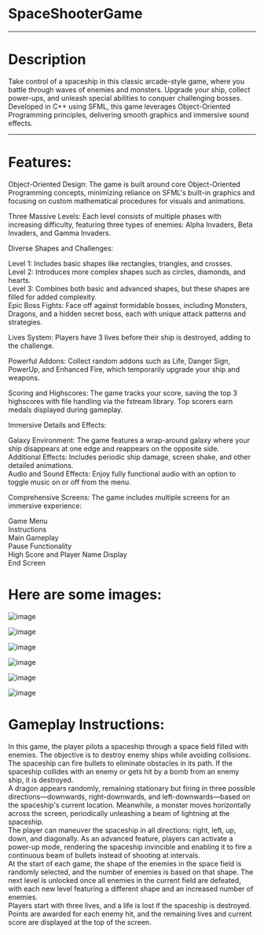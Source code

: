 # SpaceShooterGame

<hr>

# Description
Take control of a spaceship in this classic arcade-style game, where you battle through waves of enemies and monsters. Upgrade your ship, collect power-ups, and unleash special abilities to conquer challenging bosses. Developed in C++ using SFML, this game leverages Object-Oriented Programming principles, delivering smooth graphics and immersive sound effects.

<hr>

# Features:
Object-Oriented Design: The game is built around core Object-Oriented Programming concepts, minimizing reliance on SFML's built-in graphics and focusing on custom mathematical procedures for visuals and animations.<br>

Three Massive Levels: Each level consists of multiple phases with increasing difficulty, featuring three types of enemies: Alpha Invaders, Beta Invaders, and Gamma Invaders.<br>

Diverse Shapes and Challenges:<br>

Level 1: Includes basic shapes like rectangles, triangles, and crosses.<br>
Level 2: Introduces more complex shapes such as circles, diamonds, and hearts.<br>
Level 3: Combines both basic and advanced shapes, but these shapes are filled for added complexity.<br>
Epic Boss Fights: Face off against formidable bosses, including Monsters, Dragons, and a hidden secret boss, each with unique attack patterns and strategies.<br>

Lives System: Players have 3 lives before their ship is destroyed, adding to the challenge.<br>

Powerful Addons: Collect random addons such as Life, Danger Sign, PowerUp, and Enhanced Fire, which temporarily upgrade your ship and weapons.<br>

Scoring and Highscores: The game tracks your score, saving the top 3 highscores with file handling via the fstream library. Top scorers earn medals displayed during gameplay.<br>

Immersive Details and Effects:<br>

Galaxy Environment: The game features a wrap-around galaxy where your ship disappears at one edge and reappears on the opposite side.<br>
Additional Effects: Includes periodic ship damage, screen shake, and other detailed animations.<br>
Audio and Sound Effects: Enjoy fully functional audio with an option to toggle music on or off from the menu.<br>

Comprehensive Screens: The game includes multiple screens for an immersive experience:<br>

Game Menu<br>
Instructions<br>
Main Gameplay<br>
Pause Functionality<br>
High Score and Player Name Display<br>
End Screen<br>

# Here are some images:


![image](https://github.com/user-attachments/assets/55ec54f4-5371-4825-bb22-1a02c5606930)



![image](https://github.com/user-attachments/assets/26434cc5-1678-4939-89d4-58f1d2e09fd0)

![image](https://github.com/user-attachments/assets/c89bbaee-64c3-485d-8870-a0a1544fab31)

![image](https://github.com/user-attachments/assets/8dd9824b-5353-4323-a138-b10dd2cf2dc5)

![image](https://github.com/user-attachments/assets/38ccab0a-4abc-4c1d-9157-25b5fd4a5c8d)

![image](https://github.com/user-attachments/assets/32809291-92e9-40d5-ab77-18d0a53d37cd)


# Gameplay Instructions:


In this game, the player pilots a spaceship through a space field filled with enemies. The objective is to destroy enemy ships while avoiding collisions. The spaceship can fire bullets to eliminate obstacles in its path. If the spaceship collides with an enemy or gets hit by a bomb from an enemy ship, it is destroyed.<br> A dragon appears randomly, remaining stationary but firing in three possible directions—downwards, right-downwards, and left-downwards—based on the spaceship's current location. Meanwhile, a monster moves horizontally across the screen, periodically unleashing a beam of lightning at the spaceship.<br> The player can maneuver the spaceship in all directions: right, left, up, down, and diagonally. As an advanced feature, players can activate a power-up mode, rendering the spaceship invincible and enabling it to fire a continuous beam of bullets instead of shooting at intervals.<br> At the start of each game, the shape of the enemies in the space field is randomly selected, and the number of enemies is based on that shape. The next level is unlocked once all enemies in the current field are defeated, with each new level featuring a different shape and an increased number of enemies.<br> Players start with three lives, and a life is lost if the spaceship is destroyed. Points are awarded for each enemy hit, and the remaining lives and current score are displayed at the top of the screen.<br>




